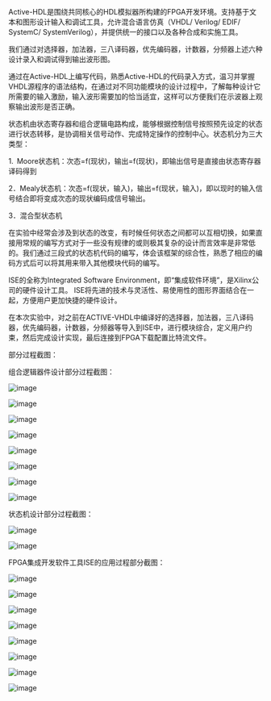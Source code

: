 Active-HDL是围绕共同核心的HDL模拟器所构建的FPGA开发环境。支持基于文本和图形设计输入和调试工具，允许混合语言仿真（VHDL/ Verilog/ EDIF/ SystemC/ SystemVerilog），并提供统一的接口以及各种合成和实施工具。

我们通过对选择器，加法器，三八译码器，优先编码器，计数器，分频器上述六种设计录入和调试得到输出波形图。

通过在Active-HDL上编写代码，熟悉Active-HDL的代码录入方式，温习并掌握VHDL源程序的语法结构，在通过对不同功能模块的设计过程中，了解每种设计它所需要的输入激励，输入波形需要加的恰当适宜，这样可以方便我们在示波器上观察输出波形是否正确。

状态机由状态寄存器和组合逻辑电路构成，能够根据控制信号按照预先设定的状态进行状态转移，是协调相关信号动作、完成特定操作的控制中心。状态机分为三大类型：

1. Moore状态机：次态=f(现状)，输出=f(现状)，即输出信号是直接由状态寄存器译码得到 

2．Mealy状态机：次态=f(现状，输入)，输出=f(现状，输入)，即以现时的输入信号结合即将变成次态的现状编码成信号输出。 

3．混合型状态机 

在实验中经常会涉及到状态的改变，有时候任何状态之间都可以互相切换，如果直接用常规的编写方式对于一些没有规律的或则极其复杂的设计而言效率是非常低的。我们通过三段式的状态机代码的编写，体会该框架的综合性，熟悉了相应的编码方式后可以将其用来带入其他模块代码的编写。

ISE的全称为Integrated Software Environment，即“集成软件环境”，是Xilinx公司的硬件设计工具。 ISE将先进的技术与灵活性、易使用性的图形界面结合在一起，方便用户更加快捷的硬件设计。

在本次实验中，对之前在ACTIVE-VHDL中编译好的选择器，加法器，三八译码器，优先编码器，计数器，分频器等导入到ISE中，进行模块综合，定义用户约束，然后完成设计实现，最后连接到FPGA下载配置比特流文件。

部分过程截图：

组合逻辑器件设计部分过程截图：

![image](https://github.com/saint-000/Active_HDL/blob/master/The%20Design%20of%20the%20VHDL%20Basic%20Device/image/10.png)

![image](https://github.com/saint-000/Active_HDL/blob/master/The%20Design%20of%20the%20VHDL%20Basic%20Device/image/11.png)

![image](https://github.com/saint-000/Active_HDL/blob/master/The%20Design%20of%20the%20VHDL%20Basic%20Device/image/12.png)

![image](https://github.com/saint-000/Active_HDL/blob/master/The%20Design%20of%20the%20VHDL%20Basic%20Device/image/13.png)

![image](https://github.com/saint-000/Active_HDL/blob/master/The%20Design%20of%20the%20VHDL%20Basic%20Device/image/14.png)

![image](https://github.com/saint-000/Active_HDL/blob/master/The%20Design%20of%20the%20VHDL%20Basic%20Device/image/15.png)

![image](https://github.com/saint-000/Active_HDL/blob/master/The%20Design%20of%20the%20VHDL%20Basic%20Device/image/16.png)

![image](https://github.com/saint-000/Active_HDL/blob/master/The%20Design%20of%20the%20VHDL%20Basic%20Device/image/17.png)

状态机设计部分过程截图：

![image](https://github.com/saint-000/Active_HDL/blob/master/The%20Design%20of%20the%20VHDL%20Basic%20Device/image/18.png)

![image](https://github.com/saint-000/Active_HDL/blob/master/The%20Design%20of%20the%20VHDL%20Basic%20Device/image/19.png)

FPGA集成开发软件工具ISE的应用过程部分截图：

![image](https://github.com/saint-000/Active_HDL/blob/master/The%20Design%20of%20the%20VHDL%20Basic%20Device/image/20.png)

![image](https://github.com/saint-000/Active_HDL/blob/master/The%20Design%20of%20the%20VHDL%20Basic%20Device/image/21.png)

![image](https://github.com/saint-000/Active_HDL/blob/master/The%20Design%20of%20the%20VHDL%20Basic%20Device/image/22.png)

![image](https://github.com/saint-000/Active_HDL/blob/master/The%20Design%20of%20the%20VHDL%20Basic%20Device/image/23.png)

![image](https://github.com/saint-000/Active_HDL/blob/master/The%20Design%20of%20the%20VHDL%20Basic%20Device/image/24.png)

![image](https://github.com/saint-000/Active_HDL/blob/master/The%20Design%20of%20the%20VHDL%20Basic%20Device/image/25.png)

![image](https://github.com/saint-000/Active_HDL/blob/master/The%20Design%20of%20the%20VHDL%20Basic%20Device/image/26.png)

![image](https://github.com/saint-000/Active_HDL/blob/master/The%20Design%20of%20the%20VHDL%20Basic%20Device/image/11.png)
